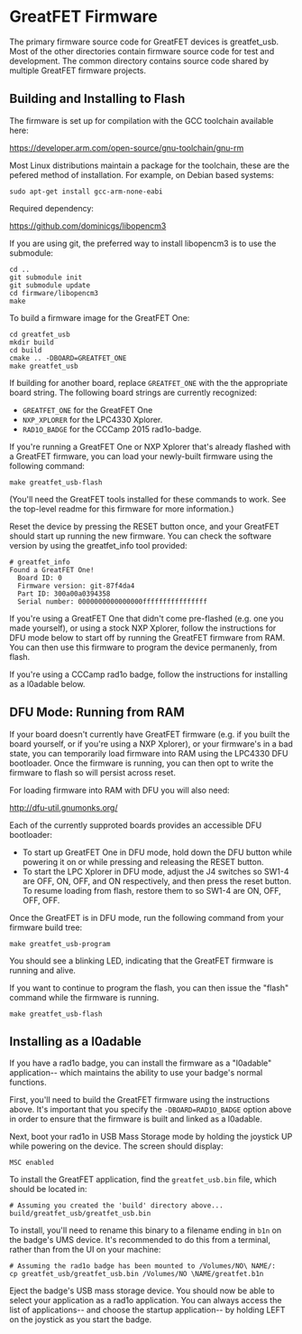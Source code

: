 # GreatFET Firmware

The primary firmware source code for GreatFET devices is greatfet_usb.  Most
of the other directories contain firmware source code for test and development.
The common directory contains source code shared by multiple GreatFET firmware
projects.

## Building and Installing to Flash

The firmware is set up for compilation with the GCC toolchain available here:

https://developer.arm.com/open-source/gnu-toolchain/gnu-rm

Most Linux distributions maintain a package for the toolchain, these are the
pefered method of installation.  For example, on Debian based systems:
```
sudo apt-get install gcc-arm-none-eabi
```

Required dependency:

https://github.com/dominicgs/libopencm3

If you are using git, the preferred way to install libopencm3 is to use the
submodule:
```
cd ..
git submodule init
git submodule update
cd firmware/libopencm3
make
```

To build a firmware image for the GreatFET One:
```
cd greatfet_usb
mkdir build
cd build
cmake .. -DBOARD=GREATFET_ONE
make greatfet_usb
```

If building for another board, replace ```GREATFET_ONE``` with the the
appropriate board string. The following board strings are currently recognized:
 * `GREATFET_ONE` for the GreatFET One
 * `NXP_XPLORER` for the LPC4330 Xplorer.
 * `RAD1O_BADGE` for the CCCamp 2015 rad1o-badge.

If you're running a GreatFET One or NXP Xplorer that's already flashed with a
GreatFET firmware, you can load your newly-built firmware using the following
command:

```
make greatfet_usb-flash
```

(You'll need the GreatFET tools installed for these commands to work. See the
top-level readme for this firmware for more information.)

Reset the device by pressing the RESET button once, and your GreatFET should
start up running the new firmware. You can check the software version by
using the greatfet_info tool provided:

```
# greatfet_info
Found a GreatFET One!
  Board ID: 0
  Firmware version: git-87f4da4
  Part ID: 300a00a0394358
  Serial number: 0000000000000000ffffffffffffffff
```

If you're using a GreatFET One that didn't come pre-flashed (e.g. one you made
yourself), or using a stock NXP Xplorer, follow the instructions for DFU mode
below to start off by running the GreatFET firmware from RAM. You can then use
this firmware to program the device permanenly, from flash.

If you're using a CCCamp rad1o badge, follow the instructions for installing
as a l0adable below.

## DFU Mode: Running from RAM

If your board doesn't currently have GreatFET firmware (e.g. if you built the
board yourself, or if you're using a NXP Xplorer), or your firmware's in a bad
state, you can temporarily load firmware into RAM using the LPC4330 DFU
bootloader. Once the firmware is running, you can then opt to write the firmware
to flash so will persist across reset.

For loading firmware into RAM with DFU you will also need:

http://dfu-util.gnumonks.org/

Each of the currently supproted boards provides an accessible DFU bootloader:
 * To start up GreatFET One in DFU mode, hold down the DFU button while powering
   it on or while pressing and releasing the RESET button.
 * To start the LPC Xplorer in DFU mode, adjust the J4 switches so SW1-4
   are OFF, ON, OFF, and ON respectively, and then press the reset button. To
   resume loading from flash, restore them to so SW1-4 are ON, OFF, OFF, OFF.

Once the GreatFET is in DFU mode, run the following command from your firmware
build tree:
```
make greatfet_usb-program
```

You should see a blinking LED, indicating that the GreatFET firmware is running
and alive.

If you want to continue to program the flash, you can then issue the "flash"
command while the firmware is running.
```
make greatfet_usb-flash
```

## Installing as a l0adable

If you have a rad1o badge, you can install the firmware as a "l0adable"
application-- which maintains the ability to use your badge's normal functions.

First, you'll need to build the GreatFET firmware using the instructions above.
It's important that you specify the `-DBOARD=RAD1O_BADGE` option above in order
to ensure that the firmware is built and linked as a l0adable.

Next, boot your rad1o in USB Mass Storage mode by holding the joystick UP
while powering on the device. The screen should display:

```
MSC enabled
```

To install the GreatFET application, find the `greatfet_usb.bin` file, which
should be located in:

```
# Assuming you created the 'build' directory above...
build/greatfet_usb/greatfet_usb.bin
```

To install, you'll need to rename this binary to a filename ending in `b1n`
on the badge's UMS device. It's recommended to do this from a terminal, rather
than from the UI on your machine:

```
# Assuming the rad1o badge has been mounted to /Volumes/NO\ NAME/:
cp greatfet_usb/greatfet_usb.bin /Volumes/NO \NAME/greatfet.b1n
```

Eject the badge's USB mass storage device. You should now be able to select
your application as a rad1o application. You can always access the list of
applications-- and choose the startup application-- by holding LEFT on the
joystick as you start the badge.
